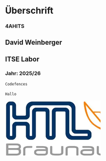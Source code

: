# Überschrift

### 4AHITS

## David Weinberger
## ITSE Labor
### Jahr: 2025/26


```
Codefences

Hallo
```
![asdf](img/OIP.webp)

